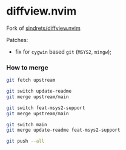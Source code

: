 # diffview\.nvim

Fork of [sindrets/diffview.nvim](https://github.com/sindrets/diffview.nvim)

Patches:

- fix for `cygwin` based `git` (`MSYS2`, `mingw`);

### How to merge

```sh
git fetch upstream

git switch update-readme
git merge upstream/main

git switch feat-msys2-support
git merge upstream/main

git switch main
git merge update-readme feat-msys2-support

git push --all
```
